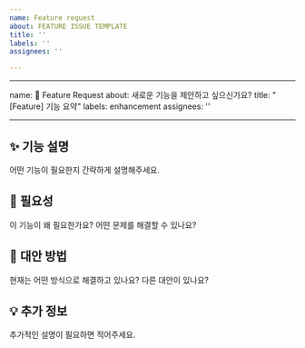 ```yaml
---
name: Feature request
about: FEATURE ISSUE TEMPLATE
title: ''
labels: ''
assignees: ''

---
```


---
name: 🚀 Feature Request
about: 새로운 기능을 제안하고 싶으신가요?
title: "[Feature] 기능 요약"
labels: enhancement
assignees: ''

---

## ✨ 기능 설명
어떤 기능이 필요한지 간략하게 설명해주세요.

## 📌 필요성
이 기능이 왜 필요한가요? 어떤 문제를 해결할 수 있나요?

## 🔄 대안 방법
현재는 어떤 방식으로 해결하고 있나요? 다른 대안이 있나요?

## 💡 추가 정보
추가적인 설명이 필요하면 적어주세요.
